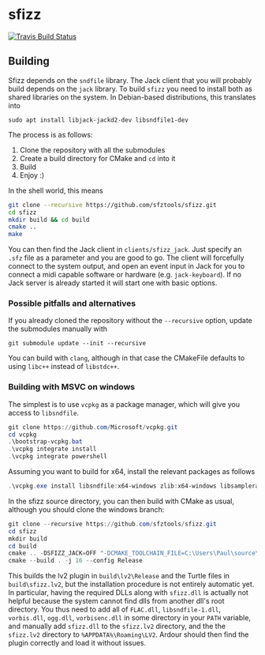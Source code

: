 # sfizz

[![Travis Build Status](https://img.shields.io/travis/com/sfztools/sfizz.svg?label=Linux&style=popout&logo=travis)](https://travis-ci.com/sfztools/sfizz)

## Building

Sfizz depends on the `sndfile` library.
The Jack client that you will probably build depends on the `jack` library.
To build `sfizz` you need to install both as shared libraries on the system.
In Debian-based distributions, this translates into
```
sudo apt install libjack-jackd2-dev libsndfile1-dev
```

The process is as follows:
1. Clone the repository with all the submodules
2. Create a build directory for CMake and `cd` into it
3. Build
4. Enjoy :)

In the shell world, this means
```sh
git clone --recursive https://github.com/sfztools/sfizz.git
cd sfizz
mkdir build && cd build
cmake ..
make
```
You can then find the Jack client in `clients/sfizz_jack`.
Just specify an `.sfz` file as a parameter and you are good to go.
The client will forcefully connect to the system output, and open an event input in Jack for you to connect a midi capable software or hardware (e.g. `jack-keyboard`).
If no Jack server is already started it will start one with basic options.

### Possible pitfalls and alternatives

If you already cloned the repository without the `--recursive` option, update the submodules manually with
```
git submodule update --init --recursive
```

You can build with `clang`, although in that case the CMakeFile defaults to using `libc++` instead of `libstdc++`.

### Building with MSVC on windows

The simplest is to use `vcpkg` as a package manager, which will give you access to `libsndfile`.
```powershell
git clone https://github.com/Microsoft/vcpkg.git
cd vcpkg
.\bootstrap-vcpkg.bat
.\vcpkg integrate install
.\vcpkg integrate powershell
```

Assuming you want to build for x64, install the relevant packages as follows
```powershell
.\vcpkg.exe install libsndfile:x64-windows zlib:x64-windows libsamplerate:x64-windows
```

In the sfizz source directory, you can then build with CMake as usual, although you should clone the windows branch:
```powershell
git clone --recursive https://github.com/sfztools/sfizz.git
cd sfizz
mkdir build
cd build
cmake .. -DSFIZZ_JACK=OFF "-DCMAKE_TOOLCHAIN_FILE=C:\Users\Paul\source\vcpkg\scripts\buildsystems\vcpkg.cmake" -DVCPKG_TARGET_TRIPLET=x64-windows
cmake --build . -j 16 --config Release
```

This builds the lv2 plugin in `build\lv2\Release` and the Turtle files in `build\sfizz.lv2`, but the installation procedure is not entirely automatic yet.
In particular, having the required DLLs along with `sfizz.dll` is actually not helpful because the system cannot find dlls from another dll's root directory.
You thus need to add all of `FLAC.dll`, `libsndfile-1.dll`, `vorbis.dll`, `ogg.dll`, `vorbisenc.dll` in some directory in your `PATH` variable, and manually add `sfizz.dll` to the `sfizz.lv2` directory, and the the `sfizz.lv2` directory to `%APPDATA%\Roaming\LV2`.
Ardour should then find the plugin correctly and load it without issues.

